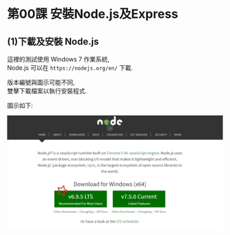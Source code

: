 # 第00課 安裝Node.js及Express

## (1)下載及安裝 Node.js

這裡的測試使用 Windows 7 作業系統,<br>
Node.js 可以在 `https://nodejs.org/en/` 下載. <p>
版本編號與圖示可能不同,<br>
雙擊下載檔案以執行安裝程式. <p>
圖示如下:<p>
![GitHub Logo](/images/f00_1.png)
